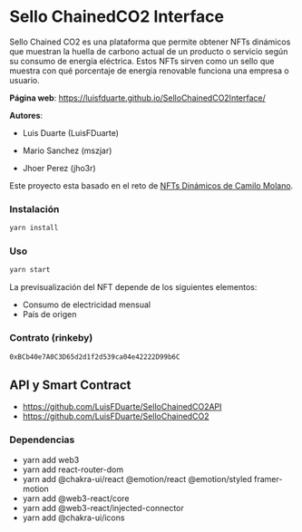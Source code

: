 # Sello ChainedCO2 Interface
Sello Chained CO2 es una plataforma que permite obtener NFTs dinámicos que muestran la huella de carbono actual de un producto o servicio según su consumo de energía eléctrica. Estos NFTs sirven como un sello que muestra con qué porcentaje de energía renovable funciona una empresa o usuario.

**Página web**:
https://luisfduarte.github.io/SelloChainedCO2Interface/

**Autores**:

* Luis Duarte (LuisFDuarte)

* Mario Sanchez (mszjar)

* Jhoer Perez (jho3r)

Este proyecto esta basado en el reto de [NFTs Dinámicos de Camilo Molano](https://github.com/camohe90).

### Instalación
``` bash
yarn install
```
### Uso
``` bash
yarn start
```

La previsualización del NFT depende de los siguientes elementos:
* Consumo de electricidad mensual
* País de origen

### Contrato (rinkeby)
``` bash
0xBCb40e7A0C3D65d2d1f2d539ca04e42222D99b6C 
```

## API y Smart Contract
- https://github.com/LuisFDuarte/SelloChainedCO2API
- https://github.com/LuisFDuarte/SelloChainedCO2


### Dependencias
- yarn add web3
- yarn add react-router-dom 
- yarn add @chakra-ui/react @emotion/react @emotion/styled framer-motion
- yarn add @web3-react/core
- yarn add @web3-react/injected-connector
- yarn add @chakra-ui/icons
